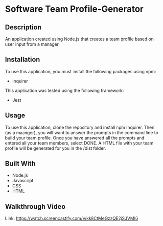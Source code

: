 # Software Team Profile-Generator

## Description

An application created using Node.js that creates a team profile based on user input from a manager.

## Installation

To use this application, you must install the following packages using npm:

* Inquirer

This application was tested using the following framework:

* Jest

## Usage

To use this application, clone the repository and install npm Inquirer. Then (as a maanger), you will want to answer the prompts in the command line to build your team profile. Once you have answered all the prompts and entered all your team members, select DONE. A HTML file with your team profile will be generated for you in the /dist folder.

## Built With

* Node.js
* Javascript
* CSS
* HTML

## Walkthrough Video

Link: https://watch.screencastify.com/v/kk8CtMeGzzQE2jSJVMI6